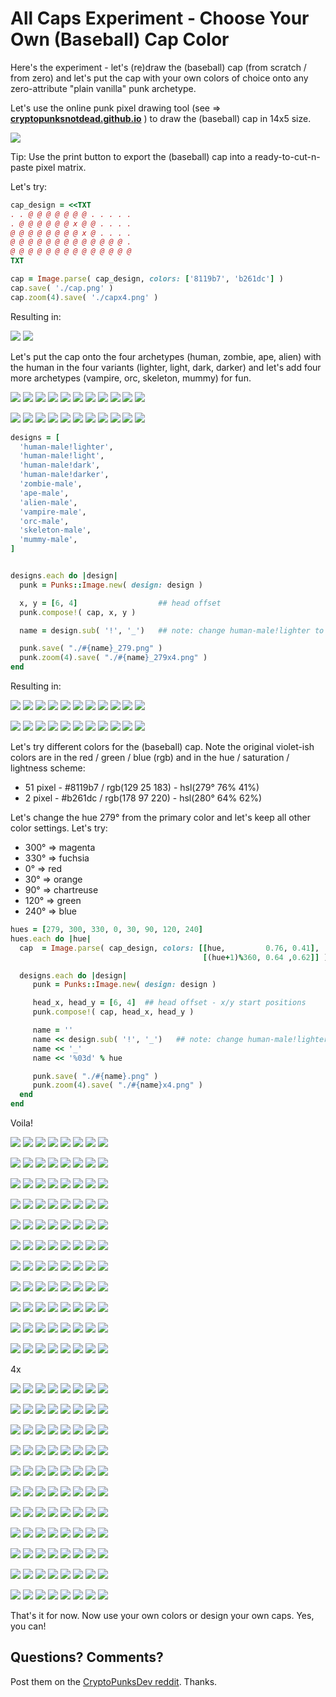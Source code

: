 # All Caps Experiment - Choose Your Own (Baseball) Cap Color


Here's the experiment - let's (re)draw
the (baseball) cap (from scratch / from zero)
and let's put the cap
with your own colors of choice onto any
zero-attribute "plain vanilla" punk archetype.


Let's use the online punk pixel drawing tool (see => [**cryptopunksnotdead.github.io**](https://cryptopunksnotdead.github.io) )
to draw the (baseball) cap in 14x5 size.


![](i/pixel-cap.png)

Tip: Use the print button to export the (baseball) cap into
a ready-to-cut-n-paste pixel matrix.


Let's try:

``` ruby
cap_design = <<TXT
. . @ @ @ @ @ @ @ . . . . .
. @ @ @ @ @ @ x @ @ . . . .
@ @ @ @ @ @ @ @ x @ . . . .
@ @ @ @ @ @ @ @ @ @ @ @ @ .
@ @ @ @ @ @ @ @ @ @ @ @ @ @
TXT

cap = Image.parse( cap_design, colors: ['8119b7', 'b261dc'] )
cap.save( './cap.png' )
cap.zoom(4).save( './capx4.png' )
```

Resulting in:

![](i/cap.png)
![](i/capx4.png)




Let's put the cap onto the four archetypes
(human, zombie, ape, alien)  with the human in the four
variants (lighter, light, dark, darker)
and let's add four more archetypes
(vampire, orc, skeleton, mummy) for fun.

![](i/design-human-male_lighter.png)
![](i/design-human-male_light.png)
![](i/design-human-male_dark.png)
![](i/design-human-male_darker.png)
![](i/design-zombie-male.png)
![](i/design-ape-male.png)
![](i/design-alien-male.png)
![](i/design-vampire-male.png)
![](i/design-orc-male.png)
![](i/design-skeleton-male.png)
![](i/design-mummy-male.png)

![](i/design-human-male_lighterx4.png)
![](i/design-human-male_lightx4.png)
![](i/design-human-male_darkx4.png)
![](i/design-human-male_darkerx4.png)
![](i/design-zombie-malex4.png)
![](i/design-ape-malex4.png)
![](i/design-alien-malex4.png)
![](i/design-vampire-malex4.png)
![](i/design-orc-malex4.png)
![](i/design-skeleton-malex4.png)
![](i/design-mummy-malex4.png)


``` ruby
designs = [
  'human-male!lighter',
  'human-male!light',
  'human-male!dark',
  'human-male!darker',
  'zombie-male',
  'ape-male',
  'alien-male',
  'vampire-male',
  'orc-male',
  'skeleton-male',
  'mummy-male',
]


designs.each do |design|
  punk = Punks::Image.new( design: design )

  x, y = [6, 4]                  ## head offset
  punk.compose!( cap, x, y )

  name = design.sub( '!', '_')   ## note: change human-male!lighter to human-male_lighter

  punk.save( "./#{name}_279.png" )
  punk.zoom(4).save( "./#{name}_279x4.png" )
end
```


Resulting in:

![](i/human-male_lighter_279.png)
![](i/human-male_light_279.png)
![](i/human-male_dark_279.png)
![](i/human-male_darker_279.png)
![](i/zombie-male_279.png)
![](i/ape-male_279.png)
![](i/alien-male_279.png)
![](i/vampire-male_279.png)
![](i/orc-male_279.png)
![](i/skeleton-male_279.png)
![](i/mummy-male_279.png)

![](i/human-male_lighter_279x4.png)
![](i/human-male_light_279x4.png)
![](i/human-male_dark_279x4.png)
![](i/human-male_darker_279x4.png)
![](i/zombie-male_279x4.png)
![](i/ape-male_279x4.png)
![](i/alien-male_279x4.png)
![](i/vampire-male_279x4.png)
![](i/orc-male_279x4.png)
![](i/skeleton-male_279x4.png)
![](i/mummy-male_279x4.png)



Let's try different colors for the (baseball) cap.
Note the original violet-ish colors are in the
red / green / blue (rgb) and in the hue / saturation / lightness
scheme:

-  51 pixel - #8119b7 / rgb(129  25 183) - hsl(279°  76%  41%)
-   2 pixel - #b261dc / rgb(178  97 220) - hsl(280°  64%  62%)

Let's change the hue 279° from the primary color
and let's keep all other color settings.
Let's try:

- 300°  => magenta
- 330°  => fuchsia
- 0°    => red
- 30°   => orange
- 90°   => chartreuse
- 120°  => green
- 240°  => blue

``` ruby
hues = [279, 300, 330, 0, 30, 90, 120, 240]
hues.each do |hue|
  cap  = Image.parse( cap_design, colors: [[hue,         0.76, 0.41],
                                           [(hue+1)%360, 0.64 ,0.62]] )

  designs.each do |design|
     punk = Punks::Image.new( design: design )

     head_x, head_y = [6, 4]  ## head offset - x/y start positions
     punk.compose!( cap, head_x, head_y )

     name = ''
     name << design.sub( '!', '_')   ## note: change human-male!lighter to human-male_lighter
     name << '_'
     name << '%03d' % hue

     punk.save( "./#{name}.png" )
     punk.zoom(4).save( "./#{name}x4.png" )
  end
end

```

Voila!

![](i/human-male_lighter_279.png)
![](i/human-male_lighter_300.png)
![](i/human-male_lighter_330.png)
![](i/human-male_lighter_000.png)
![](i/human-male_lighter_030.png)
![](i/human-male_lighter_090.png)
![](i/human-male_lighter_120.png)
![](i/human-male_lighter_240.png)


![](i/human-male_light_279.png)
![](i/human-male_light_300.png)
![](i/human-male_light_330.png)
![](i/human-male_light_000.png)
![](i/human-male_light_030.png)
![](i/human-male_light_090.png)
![](i/human-male_light_120.png)
![](i/human-male_light_240.png)

![](i/human-male_dark_279.png)
![](i/human-male_dark_300.png)
![](i/human-male_dark_330.png)
![](i/human-male_dark_000.png)
![](i/human-male_dark_030.png)
![](i/human-male_dark_090.png)
![](i/human-male_dark_120.png)
![](i/human-male_dark_240.png)

![](i/human-male_darker_279.png)
![](i/human-male_darker_300.png)
![](i/human-male_darker_330.png)
![](i/human-male_darker_000.png)
![](i/human-male_darker_030.png)
![](i/human-male_darker_090.png)
![](i/human-male_darker_120.png)
![](i/human-male_darker_240.png)

![](i/zombie-male_279.png)
![](i/zombie-male_300.png)
![](i/zombie-male_330.png)
![](i/zombie-male_000.png)
![](i/zombie-male_030.png)
![](i/zombie-male_090.png)
![](i/zombie-male_120.png)
![](i/zombie-male_240.png)

![](i/ape-male_279.png)
![](i/ape-male_300.png)
![](i/ape-male_330.png)
![](i/ape-male_000.png)
![](i/ape-male_030.png)
![](i/ape-male_090.png)
![](i/ape-male_120.png)
![](i/ape-male_240.png)

![](i/alien-male_279.png)
![](i/alien-male_300.png)
![](i/alien-male_330.png)
![](i/alien-male_000.png)
![](i/alien-male_030.png)
![](i/alien-male_090.png)
![](i/alien-male_120.png)
![](i/alien-male_240.png)

![](i/vampire-male_279.png)
![](i/vampire-male_300.png)
![](i/vampire-male_330.png)
![](i/vampire-male_000.png)
![](i/vampire-male_030.png)
![](i/vampire-male_090.png)
![](i/vampire-male_120.png)
![](i/vampire-male_240.png)

![](i/orc-male_279.png)
![](i/orc-male_300.png)
![](i/orc-male_330.png)
![](i/orc-male_000.png)
![](i/orc-male_030.png)
![](i/orc-male_090.png)
![](i/orc-male_120.png)
![](i/orc-male_240.png)

![](i/skeleton-male_279.png)
![](i/skeleton-male_300.png)
![](i/skeleton-male_330.png)
![](i/skeleton-male_000.png)
![](i/skeleton-male_030.png)
![](i/skeleton-male_090.png)
![](i/skeleton-male_120.png)
![](i/skeleton-male_240.png)

![](i/mummy-male_279.png)
![](i/mummy-male_300.png)
![](i/mummy-male_330.png)
![](i/mummy-male_000.png)
![](i/mummy-male_030.png)
![](i/mummy-male_090.png)
![](i/mummy-male_120.png)
![](i/mummy-male_240.png)


4x

![](i/human-male_lighter_279x4.png)
![](i/human-male_lighter_300x4.png)
![](i/human-male_lighter_330x4.png)
![](i/human-male_lighter_000x4.png)
![](i/human-male_lighter_030x4.png)
![](i/human-male_lighter_090x4.png)
![](i/human-male_lighter_120x4.png)
![](i/human-male_lighter_240x4.png)

![](i/human-male_light_279x4.png)
![](i/human-male_light_300x4.png)
![](i/human-male_light_330x4.png)
![](i/human-male_light_000x4.png)
![](i/human-male_light_030x4.png)
![](i/human-male_light_090x4.png)
![](i/human-male_light_120x4.png)
![](i/human-male_light_240x4.png)

![](i/human-male_dark_279x4.png)
![](i/human-male_dark_300x4.png)
![](i/human-male_dark_330x4.png)
![](i/human-male_dark_000x4.png)
![](i/human-male_dark_030x4.png)
![](i/human-male_dark_090x4.png)
![](i/human-male_dark_120x4.png)
![](i/human-male_dark_240x4.png)

![](i/human-male_darker_279x4.png)
![](i/human-male_darker_300x4.png)
![](i/human-male_darker_330x4.png)
![](i/human-male_darker_000x4.png)
![](i/human-male_darker_030x4.png)
![](i/human-male_darker_090x4.png)
![](i/human-male_darker_120x4.png)
![](i/human-male_darker_240x4.png)

![](i/zombie-male_279x4.png)
![](i/zombie-male_300x4.png)
![](i/zombie-male_330x4.png)
![](i/zombie-male_000x4.png)
![](i/zombie-male_030x4.png)
![](i/zombie-male_090x4.png)
![](i/zombie-male_120x4.png)
![](i/zombie-male_240x4.png)

![](i/ape-male_279x4.png)
![](i/ape-male_300x4.png)
![](i/ape-male_330x4.png)
![](i/ape-male_000x4.png)
![](i/ape-male_030x4.png)
![](i/ape-male_090x4.png)
![](i/ape-male_120x4.png)
![](i/ape-male_240x4.png)

![](i/alien-male_279x4.png)
![](i/alien-male_300x4.png)
![](i/alien-male_330x4.png)
![](i/alien-male_000x4.png)
![](i/alien-male_030x4.png)
![](i/alien-male_090x4.png)
![](i/alien-male_120x4.png)
![](i/alien-male_240x4.png)

![](i/vampire-male_279x4.png)
![](i/vampire-male_300x4.png)
![](i/vampire-male_330x4.png)
![](i/vampire-male_000x4.png)
![](i/vampire-male_030x4.png)
![](i/vampire-male_090x4.png)
![](i/vampire-male_120x4.png)
![](i/vampire-male_240x4.png)

![](i/orc-male_279x4.png)
![](i/orc-male_300x4.png)
![](i/orc-male_330x4.png)
![](i/orc-male_000x4.png)
![](i/orc-male_030x4.png)
![](i/orc-male_090x4.png)
![](i/orc-male_120x4.png)
![](i/orc-male_240x4.png)

![](i/skeleton-male_279x4.png)
![](i/skeleton-male_300x4.png)
![](i/skeleton-male_330x4.png)
![](i/skeleton-male_000x4.png)
![](i/skeleton-male_030x4.png)
![](i/skeleton-male_090x4.png)
![](i/skeleton-male_120x4.png)
![](i/skeleton-male_240x4.png)

![](i/mummy-male_279x4.png)
![](i/mummy-male_300x4.png)
![](i/mummy-male_330x4.png)
![](i/mummy-male_000x4.png)
![](i/mummy-male_030x4.png)
![](i/mummy-male_090x4.png)
![](i/mummy-male_120x4.png)
![](i/mummy-male_240x4.png)


That's it for now.  Now use your own colors
or design your own caps. Yes, you can!



## Questions? Comments?

Post them on the [CryptoPunksDev reddit](https://old.reddit.com/r/CryptoPunksDev). Thanks.

